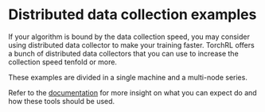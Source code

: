 # Distributed data collection examples

If your algorithm is bound by the data collection speed, you may consider using
distributed data collector to make your training faster.
TorchRL offers a bunch of distributed data collectors that you can use
to increase the collection speed tenfold or more.

These examples are divided in a single machine and a multi-node series.

Refer to the [documentation](https://pytorch.org/rl/reference/collectors.html)
for more insight on what you can expect do
and how these tools should be used.
